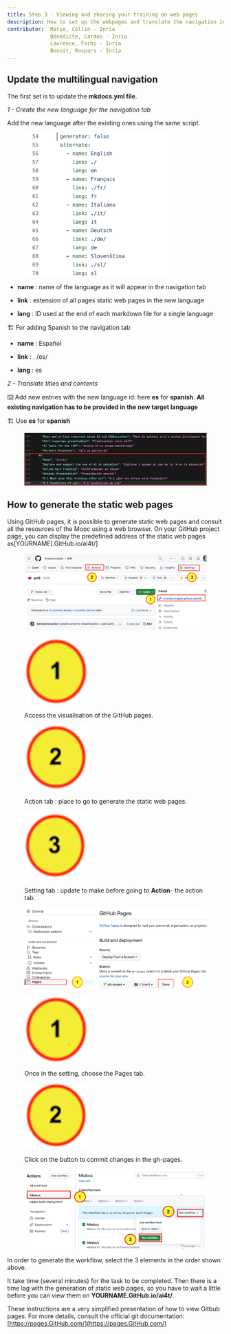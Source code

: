 ```yaml
---
title: Step 3 - Viewing and sharing your training on web pages
description: How to set up the webpages and translate the navigation into a new target language.
contributor:  Marie, Collin - Inria
              Bénédicte, Cardon - Inria
              Laurence, Farhi - Inria
              Benoit, Rospars - Inria
---
```


## Update the multilingual navigation

The first set is to update the **mkdocs.yml file**.

*1 - Create the new language for the navigation tab*

Add the new language after the existing ones using the same script.


<figure class="image-frame">
    <img src="Images/3.3-add-of-a-new-language-in-the-tab.png" alt="Update of yml.file to create a new language on the GitHub portal - screencaption of GitHub.">
</figure>

-   **name** : name of the language as it will appear in the navigation tab

-   **link** : extension of all pages static web pages in the new language

-   **lang** : ID used at the end of each markdown file for a single language

🏗️ For adding Spanish to the navigation tab

-   **name** : Español

-   **link** : . /es/

-   **lang** : es

*2 - Translate titles and contents*

⌨️ Add new entries with the new language id: here **es** for **spanish**. **All existing navigation has to be provided in the new target language**

🏗️ Use **es** for **spanish**

<figure class="image-frame">
    <img src="Images/3.3-Example-of-navigation-translation-to-es.png" alt="From line 429 of the mkdocs.yml: translation of some of the navigation of the Mooc pages - screen caption of the script.">
</figure>

## How to generate the static web pages

Using GitHub pages, it is possible to generate static web pages and consult all the resources of the Mooc using a web browser.
On your GitHub project page, you can display the predefined address of the static web pages as[YOURNAME[.GitHub.io/ai4t/]

<figure class="image-frame" >
    <img src="Images/3.3-access-to-the-predefined-address-of-the-static-webpages-and-location-of-actions-tab.png" alt="Visual 1 :  access to the predefined address of the static webpages and localisation of  actions  tab.">
    </figure>

<figure class="inline-image">
    <img src="Images/3.3-icone-note-1.png" alt="Icone 1: Access the visualisation of the GitHub pages.">
    <p>Access the visualisation of the GitHub pages.</p>
</figure>

<figure class="inline-image">
    <img src="Images/3.3-icone-note-2.png" alt="Icone 2 : Action tab : place to go to generate the static web pages.">
    <p>Action tab : place to go to generate the static web pages.</p>
</figure>

<figure class="inline-image">
    <img src="Images/3.3-icone-note-3.png" alt="Icone 3: Setting tab : update to make before going to *Action*- the action tab.">
    <p>Setting tab : update to make before going to <b>Action</b>- the action tab.</p>
</figure>

<figure class="image-frame" >
    <img src="Images/3.3-Commit-changes-in-gh-pages-prior-to-action-tab.png" alt="Visual 2 : Access to the setting for the commit of gh-pages">
</figure>

<figure class="inline-image">
    <img src="Images/3.3-icone-note-1.png" alt="Icone 1 : Once in the setting, choose the Pages tab.">
    <p>Once in the setting, choose the Pages tab.</p>
</figure>

<figure class="inline-image">
    <img src="Images/3.3-icone-note-2.png" alt="Icone 2 : Click on the button to commit changes in the gh-pages.">
    <p>Click on the button to commit changes in the gh-pages.</p>
</figure>

<figure class="image-frame" >
    <img src="Images/3.3-How-to-run-workflow-in-Action.png" alt="Visual 3 : generating a new workflow in the action tab.">
</figure>

In order to generate the workflow, select the 3 elements in the order shown above.

It take time (several minutes) for the task to be completed. Then there is a time lag with the generation of static web pages, so you have to wait a little before you can view them on **YOURNAME.GitHub.io/ai4t/**.

These instructions are a very simplified presentation of how to view Gitbub pages. For more details, consult the official git documentation: [https://pages.GitHub.com/](https://pages.GitHub.com/)
